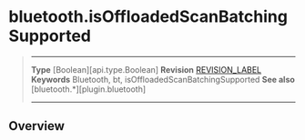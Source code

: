 # bluetooth.isOffloadedScanBatchingSupported

> --------------------- ------------------------------------------------------------------------------------------
> __Type__              [Boolean][api.type.Boolean]
> __Revision__          [REVISION_LABEL](REVISION_URL)
> __Keywords__          Bluetooth, bt, isOffloadedScanBatchingSupported
> __See also__          [bluetooth.*][plugin.bluetooth]
> --------------------- ------------------------------------------------------------------------------------------

## Overview